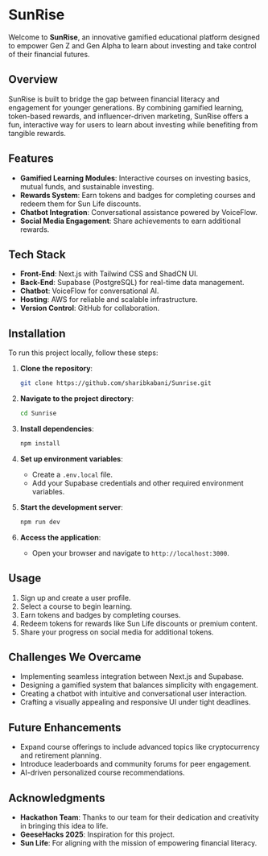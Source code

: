 # SunRise

Welcome to **SunRise**, an innovative gamified educational platform designed to empower Gen Z and Gen Alpha to learn about investing and take control of their financial futures.

## Overview
SunRise is built to bridge the gap between financial literacy and engagement for younger generations. By combining gamified learning, token-based rewards, and influencer-driven marketing, SunRise offers a fun, interactive way for users to learn about investing while benefiting from tangible rewards.

## Features
- **Gamified Learning Modules**: Interactive courses on investing basics, mutual funds, and sustainable investing.
- **Rewards System**: Earn tokens and badges for completing courses and redeem them for Sun Life discounts.
- **Chatbot Integration**: Conversational assistance powered by VoiceFlow.
- **Social Media Engagement**: Share achievements to earn additional rewards.

## Tech Stack
- **Front-End**: Next.js with Tailwind CSS and ShadCN UI.
- **Back-End**: Supabase (PostgreSQL) for real-time data management.
- **Chatbot**: VoiceFlow for conversational AI.
- **Hosting**: AWS for reliable and scalable infrastructure.
- **Version Control**: GitHub for collaboration.

## Installation
To run this project locally, follow these steps:

1. **Clone the repository**:
   ```bash
   git clone https://github.com/sharibkabani/Sunrise.git
   ```

2. **Navigate to the project directory**:
   ```bash
   cd Sunrise
   ```

3. **Install dependencies**:
   ```bash
   npm install
   ```

4. **Set up environment variables**:
   - Create a `.env.local` file.
   - Add your Supabase credentials and other required environment variables.

5. **Start the development server**:
   ```bash
   npm run dev
   ```

6. **Access the application**:
   - Open your browser and navigate to `http://localhost:3000`.

## Usage
1. Sign up and create a user profile.
2. Select a course to begin learning.
3. Earn tokens and badges by completing courses.
4. Redeem tokens for rewards like Sun Life discounts or premium content.
5. Share your progress on social media for additional tokens.

## Challenges We Overcame
- Implementing seamless integration between Next.js and Supabase.
- Designing a gamified system that balances simplicity with engagement.
- Creating a chatbot with intuitive and conversational user interaction.
- Crafting a visually appealing and responsive UI under tight deadlines.

## Future Enhancements
- Expand course offerings to include advanced topics like cryptocurrency and retirement planning.
- Introduce leaderboards and community forums for peer engagement.
- AI-driven personalized course recommendations.

## Acknowledgments
- **Hackathon Team**: Thanks to our team for their dedication and creativity in bringing this idea to life.
- **GeeseHacks 2025**: Inspiration for this project.
- **Sun Life**: For aligning with the mission of empowering financial literacy.
